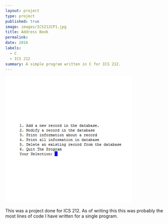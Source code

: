 ```yaml
---
layout: project
type: project
published: true
image: images/ICS212CP1.jpg
title: Address Book
permalink:
date: 2016
labels: 
  - C
  - ICS 212
summary: A simple program written in C for ICS 212.
---
```

  <img class="ui image" src="../images/ICS212CP1.jpg">
  
This was a project done for ICS 212. As of writing this this was probably the most lines of code I have written for a single program. 


